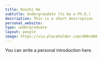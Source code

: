 ```yaml
---
title: Runzhi He
subtitle: Undergraudate (to be a Ph.D.)
description: This is a short description
personal_website: 
type: undergraduate
layout: people
image: https://via.placeholder.com/480x480
---
```


You can write a personal introduction here.